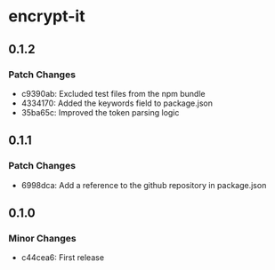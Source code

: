 # encrypt-it

## 0.1.2

### Patch Changes

- c9390ab: Excluded test files from the npm bundle
- 4334170: Added the keywords field to package.json
- 35ba65c: Improved the token parsing logic

## 0.1.1

### Patch Changes

- 6998dca: Add a reference to the github repository in package.json

## 0.1.0

### Minor Changes

- c44cea6: First release
